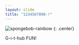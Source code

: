 ```yaml
---
layout: slide
title: "1234567890-!"
---
```


![spongebob-rainbow](https://cloud.githubusercontent.com/assets/16547949/25401179/038f12ee-29c3-11e7-8362-f92422b7da35.jpg)
{: .center}

G-i-t-hub FUN!
